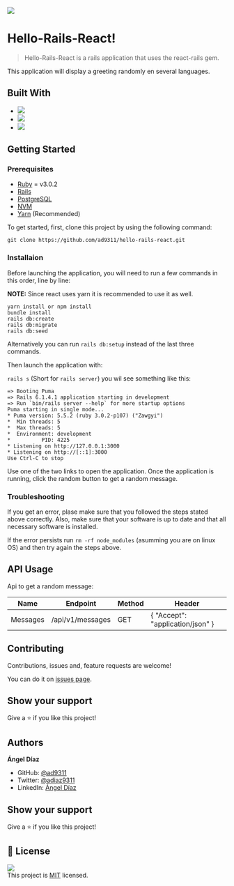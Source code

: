 ![](https://img.shields.io/badge/Microverse-blueviolet)

# Hello-Rails-React!

> Hello-Rails-React is a rails application that uses the react-rails gem. 

This application will display a greeting randomly en several languages.

## Built With

- ![](https://img.shields.io/badge/-RubyOnRails-red)
- ![](https://img.shields.io/badge/-JavaScript-yellow)
- ![](https://img.shields.io/badge/-React/Redux-purple)

## Getting Started

### Prerequisites

- [Ruby](https://rvm.io/) = v3.0.2
- [Rails](https://rubygems.org/gems/rails)
- [PostgreSQL](https://www.postgresql.org/download/)
- [NVM](https://github.com/nvm-sh/nvm)
- [Yarn](https://classic.yarnpkg.com/en/docs/install/#debian-stable) (Recommended)

To get started, first, clone this project by using the following command:

```
git clone https://github.com/ad9311/hello-rails-react.git
```

### Installaion

Before launching the application, you will need to run a few commands in this order, line by line:</br>

**NOTE:** Since react uses yarn it is recommended to use it as well.
```
yarn install or npm install
bundle install
rails db:create
rails db:migrate
rails db:seed
```

Alternatively you can run `rails db:setup` instead of the last three commands.

Then launch the application with:</br>

`rails s` (Short for `rails server`) you wil see something like this:
```
=> Booting Puma
=> Rails 6.1.4.1 application starting in development 
=> Run `bin/rails server --help` for more startup options
Puma starting in single mode...
* Puma version: 5.5.2 (ruby 3.0.2-p107) ("Zawgyi")
*  Min threads: 5
*  Max threads: 5
*  Environment: development
*          PID: 4225
* Listening on http://127.0.0.1:3000
* Listening on http://[::1]:3000
Use Ctrl-C to stop
```
Use one of the two links to open the application. Once the application is running, click the random button to get a random message.

### Troubleshooting

If you get an error, plase make sure that you followed the steps stated above correctly. Also, make sure that your software is up to date and that all necessary software is installed.</br>

If the error persists run `rm -rf node_modules` (asumming you are on linux OS) and then try again the steps above.

## API Usage

Api to get a random message:

| Name     | Endpoint         | Method | Header                           |
|----------|------------------|--------|----------------------------------|
| Messages | /api/v1/messages | GET    | { "Accept": "application/json" } |

## Contributing

Contributions, issues and, feature requests are welcome!

You can do it on [issues page](https://github.com/ad9311/hello-rails-react/issues).

## Show your support

Give a ⭐️ if you like this project!

## Authors

**Ángel Díaz**

- GitHub: [@ad9311](https://github.com/ad9311)
- Twitter: [@adiaz9311](https://twitter.com/adiaz9311)
- LinkedIn: [Ángel Díaz](https://www.linkedin.com/in/ad9311/)

## Show your support

Give a ⭐️ if you like this project!

## 📝 License

![](https://img.shields.io/badge/license-MIT-green)</br>
This project is [MIT](./LICENSE) licensed.
